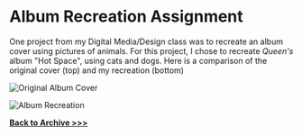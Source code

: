 # Album Recreation Assignment

One project from my Digital Media/Design class was to recreate an album cover using pictures of animals. For this project, I chose to recreate *Queen's* album "Hot Space", using cats and dogs. Here is a comparison of the original cover (top) and my recreation (bottom) 

 ![Original Album Cover](https://arrowarchive.github.io/The-Arrowarchive/images/hotspace.jpg)
 
 ![Album Recreation](https://arrowarchive.github.io/The-Arrowarchive/images/animalalbum.png)
 
**[Back to Archive >>>](https://arrowarchive.github.io/The-Arrowarchive/gallery)**
